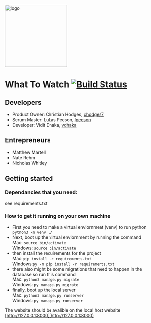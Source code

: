<img src="LogoColor.png" alt="logo" width="200">

# What To Watch [![Build Status](https://travis-ci.com/ChicoState/WhatToWatch.svg?branch=master)](https://travis-ci.com/ChicoState/WhatToWatch)

## Developers
* Product Owner: Christian Hodges, [chodges7](https://github.com/chodges7)
* Scrum Master: Lukas Pecson, [lpecson](https://github.com/lpecson)
* Developer: Vidit Dhaka, [vdhaka](https://github.com/vdhaka)

## Entrepreneurs
* Matthew Martell
* Nate Rehm
* Nicholas Whitley

## Getting started
### Dependancies that you need:
see requirements.txt

### How to get it running on your own machine
* First you need to make a virtual enviornment (venv) to run python  
```python3 -m venv ./``` 
* Next, boot up the virtual enviornment by running the command  
Mac: ```source bin/activate```  
Windows: ```source bin/activate```  
* then install the requirements for the project  
Mac:```pip install -r requirements.txt```  
Windows:```py -m pip install -r requirements.txt```  
* there also might be some migrations that need to happen in the database so run this command  
Mac: ```python3 manage.py migrate```  
Windows: ```py manage.py migrate```  
* finally, boot up the local server  
Mac: ```python3 manage.py runserver```  
Windows: ```py manage.py runserver```

The website should be avalible on the local host website [http://127.0.0.1:8000](http://127.0.0.1:8000)
